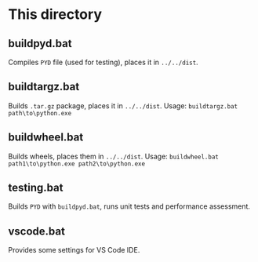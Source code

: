 # This directory

## buildpyd.bat

Compiles `PYD` file (used for testing), places it in `../../dist`.

## buildtargz.bat

Builds `.tar.gz` package, places it in `../../dist`.
Usage: `buildtargz.bat path\to\python.exe`

## buildwheel.bat

Builds wheels, places them in `../../dist`.
Usage: `buildwheel.bat path1\to\python.exe path2\to\python.exe`

## testing.bat

Builds `PYD` with `buildpyd.bat`, runs unit tests and performance assessment.

## vscode.bat

Provides some settings for VS Code IDE.
